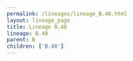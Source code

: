 ```yaml
---
permalink: /lineages/lineage_B.48.html
layout: lineage_page
title: Lineage B.48
lineage: B.48
parent: B
children: ['B.48']
---
```

